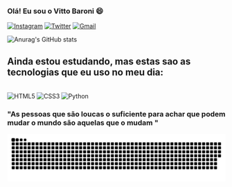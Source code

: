 ### Olá! Eu sou o Vitto Baroni 😄

[![Instagram](https://img.shields.io/badge/Instagram-E4405F?style=for-the-badge&logo=instagram&logoColor=white)](https://instagram.com/v_baronii)
[![Twitter](https://img.shields.io/badge/Twitter-1DA1F2?style=for-the-badge&logo=twitter&logoColor=white)](https://twitter.com/baroni_vitto)
[![Gmail](https://img.shields.io/badge/Gmail-D14836?style=for-the-badge&logo=gmail&logoColor=white)](mailto:vitto.baroni18@gmail.com)

![Anurag's GitHub stats](https://github-readme-stats.vercel.app/api?username=vittobaroni&show_icons=true&theme=dracula)


## Ainda estou estudando, mas estas sao as tecnologias que eu uso no meu dia:
<div style="display: inline_block"><br/>
    <img alt="HTML5" src="https://img.shields.io/badge/HTML5-E34F26?style=for-the-badge&logo=html5&logoColor=white">
    <img alt="CSS3" src="https://img.shields.io/badge/CSS3-1572B6?style=for-the-badge&logo=css3&logoColor=white">
    <img alt="Python" src="https://img.shields.io/badge/Python-3776AB?style=for-the-badge&logo=python&logoColor=white">
</div>

### "As pessoas que são loucas o suficiente para achar que podem mudar o mundo são aquelas que o mudam "


![Snake animation](https://github.com/VittoBaroni/VittoBaroni/blob/output/github-contribution-grid-snake.svg)
 
